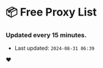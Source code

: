 # :package: Free Proxy List
### Updated every 15 minutes.

- Last updated: `2024-08-31 06:39`

:heart:
